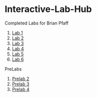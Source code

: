 # Interactive-Lab-Hub

Completed Labs for Brian Pfaff

<!--- 1. [John Q's Lab 1](//github.com/johnqstudent/idd-fa18-lab1)
2. [John Q's Lab 2](//github.com/johnqstudent/idd-fa18-lab2) --->

1. [Lab 1](https://github.com/bripfaff/IDD-Fa18-Lab1/)
2. [Lab 2](https://github.com/bripfaff/IDD-Fa18-Lab2)
3. [Lab 3](https://github.com/bripfaff/IDD-Fa18-Lab3/)
4. [Lab 4](https://github.com/bripfaff/IDD-Fa18-Lab4/)
5. [Lab 5](https://github.com/bripfaff/IDD-Fa18-Lab5/)
6. [Lab 6](https://github.com/bripfaff/IDD-Fa18-Lab6/)


PreLabs

1. [Prelab 2](https://github.com/bripfaff/IDD-fa18-Prelab2/blob/master/README.md)
2. [Prelab 3](https://github.com/bripfaff/IDD-Fa18-Prelab3/blob/master/README.md)
3. [Prelab 4](https://github.com/bripfaff/IDD-Fa18-Prelab4/blob/master/README.md)

